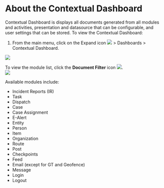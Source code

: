# About the Contextual Dashboard

Contextual Dashboard  is displays all documents generated from all modules and activities, presentation and datasource that can be configurable, and user settings that can be stored. To view the  Contextual Dashboard:

1.  From the main menu, click on the  Expand  icon  ![](https://gsstage.d3securityonline.com/VSOC/WebHelp/media/Getting%20Started/NavigationVsoc_ExpandableIcon.png)  >  Dashboards  >  Contextual Dashboard.

  
![](https://gsstage.d3securityonline.com/VSOC/WebHelp/media/Contextual%20Dashboard/ContextualDashboardMenuItem.png)  

To view the module list, click the  **Document Filter**  icon  ![](https://gsstage.d3securityonline.com/VSOC/WebHelp/media/Contextual%20Dashboard/ContextualDashboardFilterIcon.png).  
![](https://gsstage.d3securityonline.com/VSOC/WebHelp/media/Contextual%20Dashboard/ContextualDashboadFilterWindow.png)  

Available modules include:

-   Incident Reports (IR)
-   Task
-   Dispatch
-   Case
-   Case Assignment
-   E-Alert
-   Entity
-   Person
-   Item
-   Organization
-   Route
-   Post
-   Checkpoints
-   Feed
-   Email  (except for GT and Geofence)
-   Message
-   Login
-   Logout